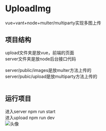 # UploadImg
vue+vant+node+multer/multiparty实现多图上传
## 项目结构<br>
upload文件夹是放vue，前端的页面<br>
server文件夹是放node后台接口代码<br><br>
server/public/images是放multer方法上传的<br>
server/pubic/upload是放multiparty方法上传的<br><br>
## 运行项目<br>
进入server npm run start<br>
进入upload npm run dev<br>
![头像](https://github.com/HeTingwei/ReadmeLearn/blob/master/avatar1.jpg)
